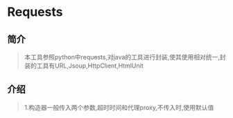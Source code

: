 # Requests
## 简介
>本工具参照python中requests,对java的工具进行封装,使其使用相对统一,封装的工具有URL,Jsoup,HttpClient,HtmlUnit
## 介绍
>1.构造器一般传入两个参数,超时时间和代理proxy,不传入时,使用默认值